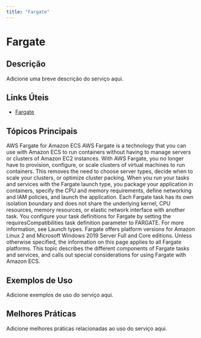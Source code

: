 ```yaml
---
title: "Fargate"
---
```


# Fargate

## Descrição

Adicione uma breve descrição do serviço aqui.

## Links Úteis

- [Fargate](https://docs.aws.amazon.com/AmazonECS/latest/developerguide/AWS_Fargate.html)

## Tópicos Principais

AWS Fargate for Amazon ECS
AWS Fargate is a technology that you can use with Amazon ECS to run containers without having to manage
        servers or clusters of Amazon EC2 instances. With AWS Fargate, you no longer have to
        provision, configure, or scale clusters of virtual machines to run containers. This removes
        the need to choose server types, decide when to scale your clusters, or optimize cluster
        packing.
When you run your tasks and services with the Fargate launch type, you
        package your application in containers, specify the CPU and memory requirements, define
        networking and IAM policies, and launch the application. Each Fargate task
        has its own isolation boundary and does not share the underlying kernel, CPU resources,
        memory resources, or elastic network interface with another task. You configure your task
        definitions for Fargate by setting the requiresCompatibilities
        task definition parameter to FARGATE. For more information, see Launch types.
Fargate offers platform versions for Amazon Linux 2 and Microsoft Windows 2019 Server
        Full and Core editions. Unless otherwise specified, the information on this page applies to
        all Fargate platforms.
This topic describes the different components of Fargate tasks and services,
        and calls out special considerations for using Fargate with Amazon ECS.

## Exemplos de Uso

Adicione exemplos de uso do serviço aqui.

## Melhores Práticas

Adicione melhores práticas relacionadas ao uso do serviço aqui.
